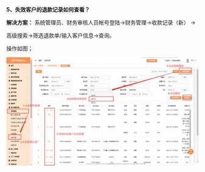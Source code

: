 <a name="bookmark5"></a>**5、失效客户的退款记录如何查看？**

**解决方案：** 系统管理员、财务审核人员帐号登陆→财务管理→收款记录（新） →

高级搜索→筛选退款单/输入客户信息→查询。

操作如图；

![](Aspose.Words.b68367b0-589b-40fd-8910-d88c2839953f.006.jpeg)




